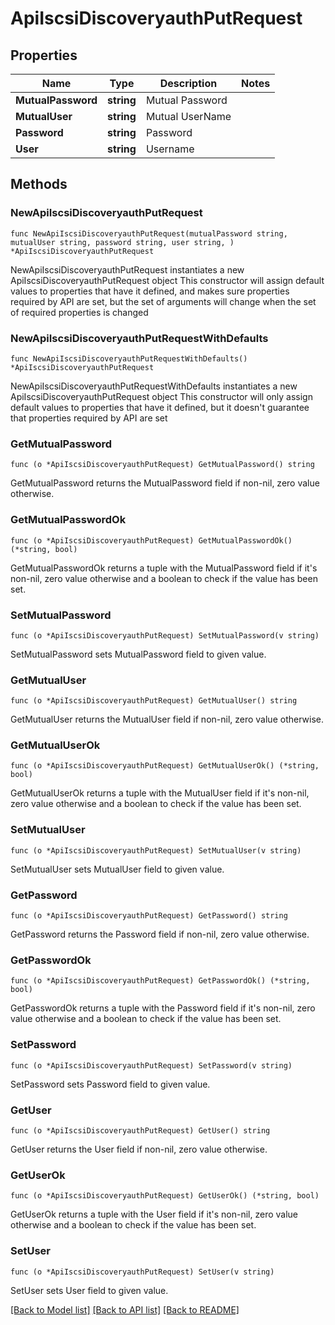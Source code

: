 # ApiIscsiDiscoveryauthPutRequest

## Properties

Name | Type | Description | Notes
------------ | ------------- | ------------- | -------------
**MutualPassword** | **string** | Mutual Password | 
**MutualUser** | **string** | Mutual UserName | 
**Password** | **string** | Password | 
**User** | **string** | Username | 

## Methods

### NewApiIscsiDiscoveryauthPutRequest

`func NewApiIscsiDiscoveryauthPutRequest(mutualPassword string, mutualUser string, password string, user string, ) *ApiIscsiDiscoveryauthPutRequest`

NewApiIscsiDiscoveryauthPutRequest instantiates a new ApiIscsiDiscoveryauthPutRequest object
This constructor will assign default values to properties that have it defined,
and makes sure properties required by API are set, but the set of arguments
will change when the set of required properties is changed

### NewApiIscsiDiscoveryauthPutRequestWithDefaults

`func NewApiIscsiDiscoveryauthPutRequestWithDefaults() *ApiIscsiDiscoveryauthPutRequest`

NewApiIscsiDiscoveryauthPutRequestWithDefaults instantiates a new ApiIscsiDiscoveryauthPutRequest object
This constructor will only assign default values to properties that have it defined,
but it doesn't guarantee that properties required by API are set

### GetMutualPassword

`func (o *ApiIscsiDiscoveryauthPutRequest) GetMutualPassword() string`

GetMutualPassword returns the MutualPassword field if non-nil, zero value otherwise.

### GetMutualPasswordOk

`func (o *ApiIscsiDiscoveryauthPutRequest) GetMutualPasswordOk() (*string, bool)`

GetMutualPasswordOk returns a tuple with the MutualPassword field if it's non-nil, zero value otherwise
and a boolean to check if the value has been set.

### SetMutualPassword

`func (o *ApiIscsiDiscoveryauthPutRequest) SetMutualPassword(v string)`

SetMutualPassword sets MutualPassword field to given value.


### GetMutualUser

`func (o *ApiIscsiDiscoveryauthPutRequest) GetMutualUser() string`

GetMutualUser returns the MutualUser field if non-nil, zero value otherwise.

### GetMutualUserOk

`func (o *ApiIscsiDiscoveryauthPutRequest) GetMutualUserOk() (*string, bool)`

GetMutualUserOk returns a tuple with the MutualUser field if it's non-nil, zero value otherwise
and a boolean to check if the value has been set.

### SetMutualUser

`func (o *ApiIscsiDiscoveryauthPutRequest) SetMutualUser(v string)`

SetMutualUser sets MutualUser field to given value.


### GetPassword

`func (o *ApiIscsiDiscoveryauthPutRequest) GetPassword() string`

GetPassword returns the Password field if non-nil, zero value otherwise.

### GetPasswordOk

`func (o *ApiIscsiDiscoveryauthPutRequest) GetPasswordOk() (*string, bool)`

GetPasswordOk returns a tuple with the Password field if it's non-nil, zero value otherwise
and a boolean to check if the value has been set.

### SetPassword

`func (o *ApiIscsiDiscoveryauthPutRequest) SetPassword(v string)`

SetPassword sets Password field to given value.


### GetUser

`func (o *ApiIscsiDiscoveryauthPutRequest) GetUser() string`

GetUser returns the User field if non-nil, zero value otherwise.

### GetUserOk

`func (o *ApiIscsiDiscoveryauthPutRequest) GetUserOk() (*string, bool)`

GetUserOk returns a tuple with the User field if it's non-nil, zero value otherwise
and a boolean to check if the value has been set.

### SetUser

`func (o *ApiIscsiDiscoveryauthPutRequest) SetUser(v string)`

SetUser sets User field to given value.



[[Back to Model list]](../README.md#documentation-for-models) [[Back to API list]](../README.md#documentation-for-api-endpoints) [[Back to README]](../README.md)


